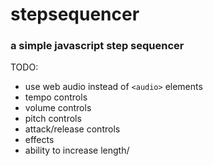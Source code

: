 # stepsequencer
### a simple javascript step sequencer

TODO: 
* use web audio instead of `<audio>` elements
* tempo controls
* volume controls
* pitch controls
* attack/release controls
* effects
* ability to increase length/
